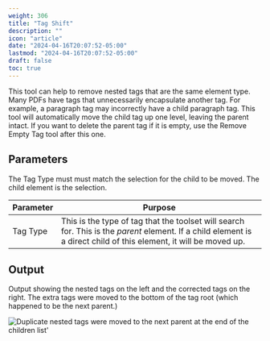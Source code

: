 ```yaml
---
weight: 306
title: "Tag Shift"
description: ""
icon: "article"
date: "2024-04-16T20:07:52-05:00"
lastmod: "2024-04-16T20:07:52-05:00"
draft: false
toc: true
---
```


This tool can help to remove nested tags that are the same element type. Many PDFs have tags that unnecessarily encapsulate another tag. For example, a paragraph tag may incorrectly have a child paragraph tag. This tool will automatically move the child tag up one level, leaving the parent intact. If you want to delete the parent tag if it is empty, use the Remove Empty Tag tool after this one.

## Parameters

The Tag Type must must match the selection for the child to be moved. The child element is the selection.

| Parameter | Purpose                                                                                                                                                            |
|-----------|--------------------------------------------------------------------------------------------------------------------------------------------------------------------|
| Tag Type  | This is the type of tag that the toolset will search for. This is the *parent* element. If a child element is a direct child of this element, it will be moved up. |


## Output

Output showing the nested tags on the left and the corrected tags on the right. The extra tags were moved to the bottom of the tag root (which happened to be the next parent.)

![Duplicate nested tags were moved to the next parent at the end of the children list'](/img/tagShifterExample.jpg)